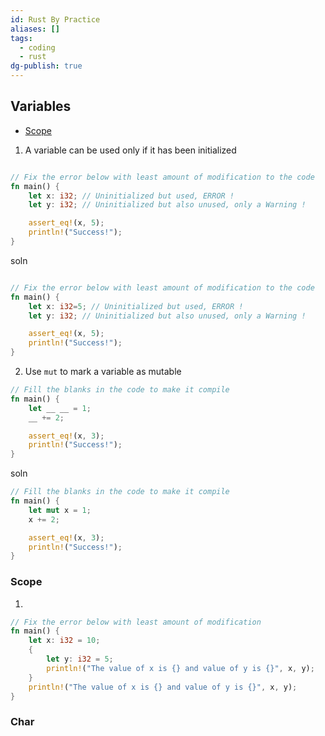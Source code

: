 ```yaml
---
id: Rust By Practice
aliases: []
tags:
  - coding
  - rust
dg-publish: true
---
```

## Variables

- [Scope](#scope)

1.  A variable can be used only if it has been initialized

```rust

// Fix the error below with least amount of modification to the code
fn main() {
    let x: i32; // Uninitialized but used, ERROR !
    let y: i32; // Uninitialized but also unused, only a Warning !

    assert_eq!(x, 5);
    println!("Success!");
}

```

soln

```rust

// Fix the error below with least amount of modification to the code
fn main() {
    let x: i32=5; // Uninitialized but used, ERROR !
    let y: i32; // Uninitialized but also unused, only a Warning !

    assert_eq!(x, 5);
    println!("Success!");
}

```

2. Use `mut` to mark a variable as mutable

```rust
// Fill the blanks in the code to make it compile
fn main() {
    let __ __ = 1;
    __ += 2;

    assert_eq!(x, 3);
    println!("Success!");
}

```

soln

```rust
// Fill the blanks in the code to make it compile
fn main() {
    let mut x = 1;
    x += 2;

    assert_eq!(x, 3);
    println!("Success!");
}

```

### Scope

1.

```rust
// Fix the error below with least amount of modification
fn main() {
    let x: i32 = 10;
    {
        let y: i32 = 5;
        println!("The value of x is {} and value of y is {}", x, y);
    }
    println!("The value of x is {} and value of y is {}", x, y);
}

```

### Char 

